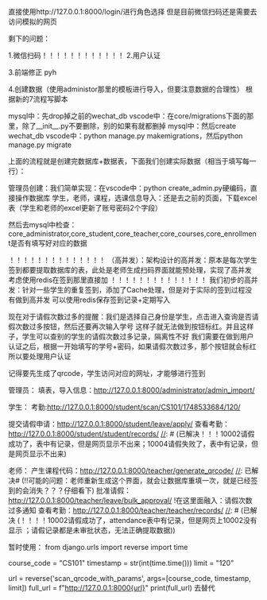 直接使用http://127.0.0.1:8000/login/进行角色选择
但是目前微信扫码还是需要去访问模拟的网页

剩下的问题：

1.微信扫码！！！！！！！！！！！！
2.用户认证  


3.前端修正  pyh


4.创建数据（使用administor那里的模板进行导入，但要注意数据的合理性） 根据新的7流程写脚本


[//]: # (5.Test)


[//]: # (7.管理员重新导入（管理员修改）   更新数据表student 学号+密码；  teacher  工号+密码    administor  管理号+密码)
mysql中：先drop掉之前的wechat_db
vscode中：在core/migrations下面的那里，除了__init__.py不要删除，别的如果有就都删掉
mysql中：然后create wechat_db
vscode中：python manage.py makemigrations，然后python manage.py migrate     

上面的流程就是创建完数据库+数据表，下面我们创建实际数据（相当于填写每一行）：

管理员创建：我们简单实现：在vscode中：python create_admin.py硬编码，直接操作数据库
学生，老师，课程，选课信息导入：还是去之前的页面，下载excel表（学生和老师的excel更新了账号密码2个字段）

然后去mysql中检查：core_administrator,core_student,core_teacher,core_courses,core_enrollment是否有填写好对应的数据


！！！！！！！！！！！！！！
（高并发）：架构设计的高并发：原本是每次学生签到都要提取数据库的表，此处是老师生成扫码界面就能预处理，实现了高并发
考虑使用redis在签到那里直接加
！！！！！！！！！！！！！！
我们初步的高并发：针对一些学生的重复签到，添加了Cache处理，但是对于实际的签到过程没有做到高并发
可以使用redis保存签到记录+定期写入



现在对于请假次数过多的提醒：我们是选择自己身份是学生，点击进入查询是否请假次数过多按钮，然后还要再次输入学号
这样子就无法做到按钮标红。并且这样子，学生可以查别的学生的请假次数过多记录，隔离性不好
我们需要在做到用户认证之后，根据一开始填写的学号+密码，如果请假次数过多，那个按钮就会标红
所以要处理用户认证

记得要先生成了qrcode，学生访问对应的网址，才能够进行签到


管理员： 
填表，导入信息：http://127.0.0.1:8000/administrator/admin_import/

学生：
考勤:http://127.0.0.1:8000/student/scan/CS101/1748533684/120/

[//]: 已解决# (!!!!重复签到+请假成功的签到未解决)

[//]: 已解决# (！！！！架构问题：应该是老师生成课程二维码那里去处理X-Y，而不是每个学生扫码去处理X-Y)
提交请假申请：http://127.0.0.1:8000/student/leave/apply/
查看考勤：http://127.0.0.1:8000/student/student/records/
[//]: # (已解决！！！10002请假成功了，表中有记录，但是网页显示不出来；10004请假失败了，表中有记录，但是网页显示不出来)

老师：
产生课程代码：http://127.0.0.1:8000/teacher/generate_qrcode/
[//]: 已解决# (!!可能的问题：老师重新生成这个界面，就会让数据库重填一次，就是已经签到的会消失？？？仔细看下)
批准请假：http://127.0.0.1:8000/teacher/leave/bulk_approval/
!在这里面融入：请假次数过多通知
查看考勤：http://127.0.0.1:8000/teacher/teacher/records/
[//]: # (已解决  (！！！！10002请假成功了，attendance表中有记录，但是网页上10002没有显示 ；请假记录都是未审批状态，无法正确提取数据))



暂时使用：
from django.urls import reverse
import time

course_code = "CS101"
timestamp = str(int(time.time()))
limit = "120"

url = reverse('scan_qrcode_with_params', args=[course_code, timestamp, limit]) 
full_url = f"http://127.0.0.1:8000{url}"
print(full_url)
去替代
